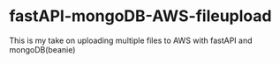# fastAPI-mongoDB-AWS-fileupload

This is my take on uploading multiple files to AWS with fastAPI and mongoDB(beanie)
